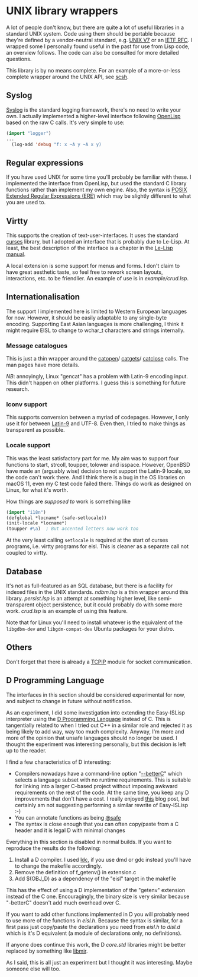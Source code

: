 # UNIX library wrappers

A lot of people don't know, but there are quite a lot of useful libraries in a standard UNIX system.
Code using them should be portable because they're defined by a vendor-neutral standard, e.g.
[UNIX V7](https://en.wikipedia.org/wiki/Single_UNIX_Specification)
or an
[IETF RFC](https://tools.ietf.org/html/rfc4506).
I wrapped some I personally found useful in the past for use from Lisp code, an overview follows.
The code can also be consulted for more detailed questions.

This library is by no means complete.
For an example of a more-or-less complete wrapper around the UNIX API, see
[scsh](https://scsh.net/docu/html/man-Z-H-1.html#node_toc_start).

## Syslog

[Syslog](https://man.openbsd.org/syslog)
is the standard logging framework, there's no need to write your own.
I actually implemented a higher-level interface following
[OpenLisp](http://www.eligis.com/)
based on the raw C calls.
It's very simple to use:

```lisp
(import "logger")
...
  (log-add 'debug "f: x ~A y ~A x y)
```

## Regular expressions

If you have used UNIX for some time you'll probably be familiar with these.
I implemented the interface from OpenLisp, but used the standard C library functions rather than implement my own engine.
Also, the syntax is 
[POSIX Extended Regular Expressions (ERE)](https://man.openbsd.org/re_format.7#EXTENDED_REGULAR_EXPRESSIONS)
which may be slightly different to what you are used to.

## Virtty

This supports the creation of text-user-interfaces.
It uses the standard
[curses](https://man.openbsd.org/curses)
library, but I adopted an interface that is probably due to Le-Lisp.
At least, the best description of the interface is a chapter in the
[Le-Lisp manual](https://github.com/c-jullien/lelisp/blob/master/manual/lelisp.pdf).

A local extension is some support for menus and forms.
I don't claim to have great aesthetic taste, so feel free to rework screen layouts, interactions, etc. to be friendlier.
An example of use is in *example/crud.lsp*.

## Internationalisation

The support I implemented here is limited to Western European languages
for now.
However, it should be easily adaptable to any single-byte encoding.
Supporting East Asian languages is more challenging, I think it might require EISL to change to wchar\_t characters and strings internally.

### Message catalogues

This is just a thin wrapper around the
[catopen](https://man.openbsd.org/catopen)/
[catgets](https://man.openbsd.org/catgets.3)/
[catclose](https://man.openbsd.org/catclose.3)
calls.
The man pages have more details.

*NB*: annoyingly, Linux "gencat" has a problem with Latin-9 encoding input.
This didn't happen on other platforms.
I guess this is something for future research.

### Iconv support

This supports conversion between a myriad of codepages.
However, I only use it for between
[Latin-9](https://en.wikipedia.org/wiki/ISO/IEC_8859-15)
and UTF-8.
Even then, I tried to make things as transparent as possible.

### Locale support

This was the least satisfactory part for me.
My aim was to support four functions to start, strcoll, toupper, tolower and isspace.
However, OpenBSD have made an (arguably wise) decision to not support the Latin-9 locale, so the code can't work there.
And I think there is a bug in the OS libraries on macOS 11, even my C test code failed there.
Things do work as designed on Linux, for what it's worth.

How things are *supposed to* work is something like

```lisp
(import "i18n")
(defglobal *locname* (safe-setlocale))
(init-locale *locname*)
(toupper #\a)  ; But accented letters now work too
```

At the very least calling `setlocale` is required at the start of curses programs, i.e. virtty programs for eisl.
This is cleaner as a separate call not coupled to virtty.

## Database

It's not as full-featured as an SQL database, but there is a facility for indexed files in the UNIX standards.
*ndbm.lsp* is a thin wrapper around this library.
*persist.lsp* is an attempt at something higher level, like semi-transparent object persistence, but it could probably do with some more work.
*crud.lsp* is an example of using this feature.

Note that for Linux you'll need to install whatever is the equivalent of the `libgdbm-dev` and `libgdm-compat-dev` Ubuntu packages for your distro.

## Others

Don't forget that there is already a
[TCPIP](TCPIP.md)
module for socket communication.

## D Programming Language

The interfaces in this section should be considered experimental for now, and subject to change in future without notification.

As an experiment, I did some investigation into extending the Easy-ISLisp interpreter using the [D Programming Language](https://dlang.org/) instead of C. This is tangentially related to when I tried out C++ in a similar role and rejected it as being likely to add way, way too much complexity. Anyway, I'm more and more of the opinion that unsafe languages should no longer be used. I thought the experiment was interesting personally, but this decision is left up to the reader.

I find a few characteristics of D interesting:

* Compilers nowadays have a command-line option "[--betterC](https://dlang.org/spec/betterc.html)" which selects a language subset with no runtime requirements. This is suitable for linking into a larger C-based project without imposing awkward requirements on the rest of the code. At the same time, you keep any D improvements that don't have a cost. I really enjoyed [this](https://dlang.org/blog/2018/06/11/dasbetterc-converting-make-c-to-d/) blog post, but certainly am not suggesting performing a similar rewrite of Easy-ISLisp :-)
* You can annotate functions as being [@safe](https://dlang.org/articles/safed.html)
* The syntax is close enough that you can often copy/paste from a C header and it is legal D with minimal changes

Everything in this section is disabled in normal builds. If you want to reproduce the results do the following:

1. Install a D compiler. I used [ldc](https://wiki.dlang.org/LDC), if you use dmd or gdc instead you'll have to change the makefile accordingly.
2. Remove the definition of f_getenv() in extension.c
3. Add $(OBJ_D) as a dependency of the "eisl" target in the makefile

This has the effect of using a D implementation of the "getenv" extension instead of the C one. Encouragingly, the binary size is very similar because "-betterC" doesn't add much overhead over C.

If you want to add other functions implemented in D you will probably need to use more of the functions in *eisl.h*. Because the syntax is similar, for a first pass just copy/paste the declarations you need from *eisl.h* to *disl.d* which is it's D equivalent (a module of declarations only, no definitions).

If anyone does continue this work, the D *core.std* libraries might be better replaced by something like [libmir](https://www.libmir.org/).

As I said, this is all just an experiment but I thought it was interesting. Maybe someone else will too.
